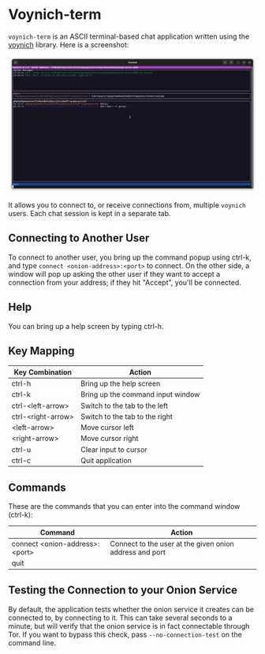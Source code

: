 # Voynich-term

`voynich-term` is an ASCII terminal-based chat application written using the [voynich](https://github.com/jacklund/voynich) library. Here is a screenshot:

![Screenshot of voynich-term](https://github.com/jacklund/voynich-term/blob/main/src/voynich-term-screenshot.png)

It allows you to connect to, or receive connections from, multiple `voynich` users. Each chat session is kept in a separate tab.

## Connecting to Another User

To connect to another user, you bring up the command popup using ctrl-k, and type `connect <onion-address>:<port>` to connect. On the other side, a window will pop up asking the other user if they want to accept a connection from your address; if they hit "Accept", you'll be connected.

## Help

You can bring up a help screen by typing ctrl-h.

## Key Mapping

| Key Combination | Action |
| --------------- | ------ |
| ctrl-h | Bring up the help screen |
| ctrl-k | Bring up the command input window |
| ctrl-\<left-arrow\> | Switch to the tab to the left |
| ctrl-\<right-arrow\> | Switch to the tab to the right |
| \<left-arrow\> | Move cursor left |
| \<right-arrow\> | Move cursor right |
| ctrl-u | Clear input to cursor |
| ctrl-c | Quit application |

## Commands

These are the commands that you can enter into the command window (ctrl-k):

| Command | Action |
| ------- | ------ |
| connect \<onion-address\>:\<port\> | Connect to the user at the given onion address and port |
| quit | | Quit application |

## Testing the Connection to your Onion Service

By default, the application tests whether the onion service it creates can be connected to, by connecting to it. This can take several seconds to a minute, but will verify that the onion service is in fact connectable through Tor. If you want to bypass this check, pass `--no-connection-test` on the command line.

